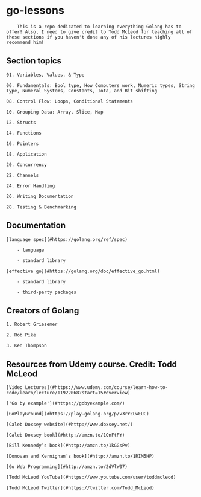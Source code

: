 # go-lessons

        This is a repo dedicated to learning everything Golang has to offer! Also, I need to give credit to Todd McLeod for teaching all of these sections if you haven't done any of his lectures highly recommend him!

## Section topics

    01. Variables, Values, & Type

    06. Fundamentals: Bool type, How Computers work, Numeric types, String Type, Numeral Systems, Constants, Iota, and Bit shifting

    08. Control Flow: Loops, Conditional Statements

    10. Grouping Data: Array, Slice, Map

    12. Structs

    14. Functions

    16. Pointers

    18. Application

    20. Concurrency

    22. Channels

    24. Error Handling

    26. Writing Documentation

    28. Testing & Benchmarking

## Documentation 

    [language spec](#https://golang.org/ref/spec)

        - language

        - standard library

    [effective go](#https://golang.org/doc/effective_go.html)

        - standard library

        - third-party packages
        
## Creators of Golang
    
    1. Robert Griesemer

    2. Rob Pike

    3. Ken Thompson

## Resources from Udemy course. Credit: Todd McLeod

    [Video Lectures](#https://www.udemy.com/course/learn-how-to-code/learn/lecture/11922068?start=15#overview)

    ['Go by example'](#https://gobyexample.com/)
    
    [GoPlayGround](#https://play.golang.org/p/v3rrZLwEUC)

    [Caleb Doxsey website](#http://www.doxsey.net/)

    [Caleb Doxsey book](#http://amzn.to/1OnFtPY)
     
    [Bill Kennedy’s book](#http://amzn.to/1kGGsPv)

    [Donovan and Kernighan’s book](#http://amzn.to/1RIM5HP)

    [Go Web Programming](#http://amzn.to/2dVlW07)

    [Todd McLeod YouTube](#https://www.youtube.com/user/toddmcleod)

    [Todd McLeod Twitter](#https://twitter.com/Todd_McLeod)